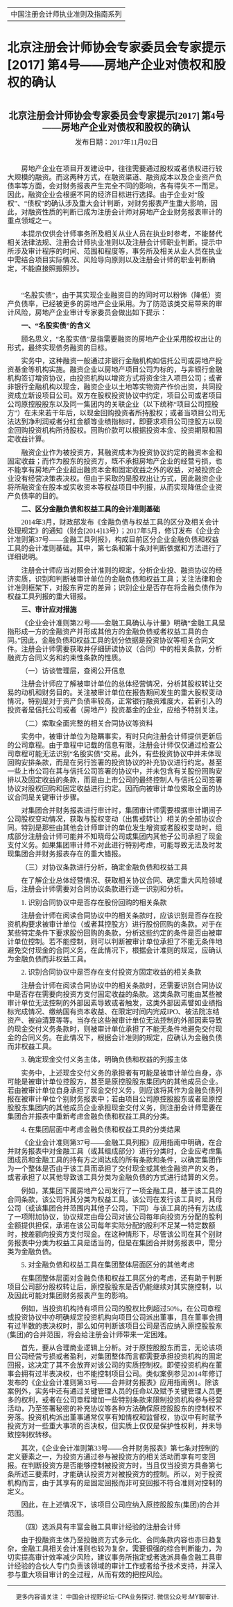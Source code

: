 ﻿<!DOCTYPE HTML PUBLIC "-//W3C//DTD HTML 4.0 Transitional//EN">
<HTML xmlns:o = "urn:schemas-microsoft-com:office:office"><HEAD><TITLE>北京注册会计师协会专家委员会专家提示[2017] 第4号——房地产企业对债权和股权的确认</TITLE>
<META content="text/html; charset=gb2312" http-equiv=Content-Type>
<META name=GENERATOR content="MSHTML 11.00.10570.1001"><LINK rel=stylesheet 
href="_template.css"></HEAD>
<BODY>
<DIV id=nsbanner>
<DIV id=bannerrow1>
<TABLE class=bannerparthead>
  <TBODY>
  <TR id=hdr>
    <TD class=runninghead noWrap>中国注册会计师执业准则及指南系列</TD></TR></TBODY></TABLE></DIV>
<DIV id=titlerow>
<H1 class=dtH1>北京注册会计师协会专家委员会专家提示[2017] 第4号——房地产企业对债权和股权的确认</H1></DIV></DIV>
<DIV id=nstext><BR>
<P class=MsoNormal 
style="TEXT-ALIGN: center; MARGIN: 7.8pt 0cm 0pt; LINE-HEIGHT: 125%; mso-para-margin-top: .5gd" 
align=center><FONT face=Calibri><B style="mso-bidi-font-weight: normal"><SPAN 
style='FONT-SIZE: 16pt; FONT-FAMILY: 仿宋_GB2312; LINE-HEIGHT: 125%; mso-bidi-font-family: "Times New Roman"; mso-hansi-font-family: Calibri; mso-hansi-theme-font: minor-latin; mso-bidi-theme-font: minor-bidi'>北京注册会计师协会专家委员会专家提示<SPAN 
lang=EN-US>[2017]</SPAN></SPAN></B><SPAN lang=EN-US><FONT size=3> 
</FONT></SPAN><B style="mso-bidi-font-weight: normal"><SPAN 
style='FONT-SIZE: 16pt; FONT-FAMILY: 仿宋_GB2312; LINE-HEIGHT: 125%; mso-bidi-font-family: "Times New Roman"; mso-hansi-font-family: Calibri; mso-hansi-theme-font: minor-latin; mso-bidi-theme-font: minor-bidi'>第<SPAN 
lang=EN-US>4</SPAN>号——房地产企业对债权和股权的确认<SPAN 
lang=EN-US><o:p></o:p></SPAN></SPAN></B></FONT></P>
<P class=MsoNormal 
style="TEXT-ALIGN: center; MARGIN: 7.8pt 0cm 0pt; LINE-HEIGHT: 125%; mso-para-margin-top: .5gd" 
align=center><SPAN 
style="FONT-SIZE: 12pt; FONT-FAMILY: 仿宋_GB2312; LINE-HEIGHT: 125%; mso-bidi-font-size: 11.0pt"><FONT 
face=Calibri>发布日期：<SPAN lang=EN-US>2017</SPAN>年<SPAN lang=EN-US>11</SPAN>月<SPAN 
lang=EN-US>02</SPAN>日<SPAN lang=EN-US><o:p></o:p></SPAN></FONT></SPAN></P>
<P class=MsoNormal 
style="MARGIN: 7.8pt 0cm 0pt; LINE-HEIGHT: 125%; TEXT-INDENT: 24pt; mso-para-margin-top: .5gd; mso-char-indent-count: 2.0"><SPAN 
lang=EN-US 
style='FONT-SIZE: 12pt; FONT-FAMILY: 仿宋_GB2312; LINE-HEIGHT: 125%; mso-hansi-font-family: "Arial Narrow"; mso-bidi-font-size: 16.0pt'><o:p><FONT 
face=Calibri>&nbsp;</FONT></o:p></SPAN></P>
<P class=MsoNormal 
style="MARGIN: 7.8pt 0cm 0pt; LINE-HEIGHT: 125%; TEXT-INDENT: 24pt; mso-para-margin-top: .5gd; mso-char-indent-count: 2.0"><SPAN 
style='FONT-SIZE: 12pt; FONT-FAMILY: 仿宋_GB2312; LINE-HEIGHT: 125%; mso-hansi-font-family: "Arial Narrow"; mso-bidi-font-size: 16.0pt'><FONT 
face=Calibri>房地产企业在项目开发建设中，往往需要通过股权或者债权进行较大规模的融资。而这两种方式，在融资渠道、融资成本以及企业资产负债率等方面，会对财务报表产生完全不同的影响，各有得失不一而足。因此，融资企业会根据不同的经济目标进行选择。由于企业对“股权”、“债权”的确认涉及重大会计判断，对财务报表产生重大影响，因此，对融资性质的判断已成为注册会计师对房地产企业财务报表审计的重点领域之一。<SPAN 
lang=EN-US><o:p></o:p></SPAN></FONT></SPAN></P>
<P class=MsoNormal 
style="MARGIN: 7.8pt 0cm 0pt; LINE-HEIGHT: 125%; TEXT-INDENT: 24pt; mso-para-margin-top: .5gd; mso-char-indent-count: 2.0"><SPAN 
style='FONT-SIZE: 12pt; FONT-FAMILY: 仿宋_GB2312; LINE-HEIGHT: 125%; mso-hansi-font-family: "Arial Narrow"; mso-bidi-font-size: 16.0pt'><FONT 
face=Calibri>本提示仅供会计师事务所及相关从业人员在执业时参考，不能替代相关法律法规、注册会计师执业准则以及注册会计师职业判断。提示中所涉及审计程序的时间、范围和程度等，事务所及相关从业人员在执业中需结合项目实际情况、风险导向原则以及注册会计师的职业判断确定，不能直接照搬照抄。<SPAN 
lang=EN-US><o:p></o:p></SPAN></FONT></SPAN></P>
<P class=MsoNormal 
style="MARGIN: 7.8pt 0cm 0pt; LINE-HEIGHT: 125%; TEXT-INDENT: 24pt; mso-para-margin-top: .5gd; mso-char-indent-count: 2.0"><SPAN 
lang=EN-US 
style='FONT-SIZE: 12pt; FONT-FAMILY: 仿宋_GB2312; LINE-HEIGHT: 125%; mso-hansi-font-family: "Arial Narrow"; mso-bidi-font-size: 16.0pt'><o:p><FONT 
face=Calibri>&nbsp;</FONT></o:p></SPAN></P>
<P class=MsoNormal 
style="MARGIN: 7.8pt 0cm 0pt; LINE-HEIGHT: 125%; TEXT-INDENT: 24pt; mso-para-margin-top: .5gd; mso-char-indent-count: 2.0"><SPAN 
style='FONT-SIZE: 12pt; FONT-FAMILY: 仿宋_GB2312; LINE-HEIGHT: 125%; mso-hansi-font-family: "Arial Narrow"; mso-bidi-font-size: 16.0pt'><FONT 
face=Calibri>“名股实债”，由于其实现企业融资目的的同时可以粉饰（降低）资产负债率，已经被更多的房地产企业采用。为了防范该类交易带来的审计风险，房地产企业审计专家委员会做出如下提示：<SPAN 
lang=EN-US><o:p></o:p></SPAN></FONT></SPAN></P>
<P class=MsoNormal 
style="MARGIN: 7.8pt 0cm 0pt; LINE-HEIGHT: 125%; TEXT-INDENT: 24pt; mso-para-margin-top: .5gd; mso-char-indent-count: 2.0"><B 
style="mso-bidi-font-weight: normal"><SPAN 
style='FONT-SIZE: 12pt; FONT-FAMILY: 仿宋_GB2312; LINE-HEIGHT: 125%; mso-hansi-font-family: "Arial Narrow"; mso-bidi-font-size: 16.0pt'><FONT 
face=Calibri>一、“名股实债”的含义<SPAN 
lang=EN-US><o:p></o:p></SPAN></FONT></SPAN></B></P>
<P class=MsoNormal 
style="MARGIN: 7.8pt 0cm 0pt; LINE-HEIGHT: 125%; TEXT-INDENT: 24pt; mso-para-margin-top: .5gd; mso-char-indent-count: 2.0"><SPAN 
style='FONT-SIZE: 12pt; FONT-FAMILY: 仿宋_GB2312; LINE-HEIGHT: 125%; mso-hansi-font-family: "Arial Narrow"; mso-bidi-font-size: 16.0pt'><FONT 
face=Calibri>顾名思义，“名股实债”是指需要融资的房地产企业采用股权出让的形式，最终实现债务融资的目标。<SPAN 
lang=EN-US><o:p></o:p></SPAN></FONT></SPAN></P>
<P class=MsoNormal 
style="MARGIN: 7.8pt 0cm 0pt; LINE-HEIGHT: 125%; TEXT-INDENT: 24pt; mso-para-margin-top: .5gd; mso-char-indent-count: 2.0"><SPAN 
style='FONT-SIZE: 12pt; FONT-FAMILY: 仿宋_GB2312; LINE-HEIGHT: 125%; mso-hansi-font-family: "Arial Narrow"; mso-bidi-font-size: 16.0pt'><FONT 
face=Calibri>实务中，这种融资一般通过非银行金融机构如信托公司或房地产投资基金等机构实施。融资企业以房地产项目公司为标的，与非银行金融机构签订增资协议，由投资机构以增资方式将资金注入项目公司；或者非银行金融机构以现金，融资企业以土地等实物资产作价出资，共同投资成立新设项目公司。双方在股权投资协议中约定，项目公司或者项目公司原控股股东以及同一集团内的关联企业（以下统称“项目公司控股方”）在未来若干年后，以现金回购投资者所持股权；或者当项目公司无法达到净利润或者分红金额等业绩指标时，即要求项目公司控股方以现金回购投资机构所持股权。回购价款可以根据投资本金、投资期限和固定收益计算。<SPAN 
lang=EN-US><o:p></o:p></SPAN></FONT></SPAN></P>
<P class=MsoNormal 
style="MARGIN: 7.8pt 0cm 0pt; LINE-HEIGHT: 125%; TEXT-INDENT: 24pt; mso-para-margin-top: .5gd; mso-char-indent-count: 2.0"><SPAN 
style='FONT-SIZE: 12pt; FONT-FAMILY: 仿宋_GB2312; LINE-HEIGHT: 125%; mso-hansi-font-family: "Arial Narrow"; mso-bidi-font-size: 16.0pt'><FONT 
face=Calibri>融资企业作为被投资方，其融资成本为投资协议约定的融资本金和固定收益；而作为股东的投资方，既不承担房地产企业的经营亏损，也不能享有房地产企业超出融资本金和固定收益之外的收益，对被投资企业没有经营决策表决权。但由于采取的是股权出让方式，因此融资企业将所融资金在股本或实收资本等权益项目中列报，从而实现降低企业资产负债率的目的。<SPAN 
lang=EN-US><o:p></o:p></SPAN></FONT></SPAN></P>
<P class=MsoNormal 
style="MARGIN: 7.8pt 0cm 0pt; LINE-HEIGHT: 125%; TEXT-INDENT: 24pt; mso-para-margin-top: .5gd; mso-char-indent-count: 2.0"><B 
style="mso-bidi-font-weight: normal"><SPAN 
style='FONT-SIZE: 12pt; FONT-FAMILY: 仿宋_GB2312; LINE-HEIGHT: 125%; mso-hansi-font-family: "Arial Narrow"; mso-bidi-font-size: 16.0pt'><FONT 
face=Calibri>二、区分金融负债和权益工具的会计准则基础<SPAN 
lang=EN-US><o:p></o:p></SPAN></FONT></SPAN></B></P>
<P class=MsoNormal 
style="MARGIN: 7.8pt 0cm 0pt; LINE-HEIGHT: 125%; TEXT-INDENT: 24pt; mso-para-margin-top: .5gd; mso-char-indent-count: 2.0"><FONT 
face=Calibri><SPAN lang=EN-US 
style='FONT-SIZE: 12pt; FONT-FAMILY: 仿宋_GB2312; LINE-HEIGHT: 125%; mso-hansi-font-family: "Arial Narrow"; mso-bidi-font-size: 16.0pt'>2014</SPAN><SPAN 
style='FONT-SIZE: 12pt; FONT-FAMILY: 仿宋_GB2312; LINE-HEIGHT: 125%; mso-hansi-font-family: "Arial Narrow"; mso-bidi-font-size: 16.0pt'>年<SPAN 
lang=EN-US>3</SPAN>月，财政部发布《金融负债与权益工具的区分及相关会计处理规定》的通知（财会<SPAN 
lang=EN-US>[2014]13</SPAN>号）；<SPAN lang=EN-US>2017</SPAN>年<SPAN 
lang=EN-US>5</SPAN>月，修订发布《企业会计准则第<SPAN 
lang=EN-US>37</SPAN>号——金融工具列报》，构成目前区分企业金融负债和权益工具的会计准则基础。其中，第七条和第十条对判断依据和方法进行了详细说明。<SPAN 
lang=EN-US><o:p></o:p></SPAN></SPAN></FONT></P>
<P class=MsoNormal 
style="MARGIN: 7.8pt 0cm 0pt; LINE-HEIGHT: 125%; TEXT-INDENT: 24pt; mso-para-margin-top: .5gd; mso-char-indent-count: 2.0"><SPAN 
style='FONT-SIZE: 12pt; FONT-FAMILY: 仿宋_GB2312; LINE-HEIGHT: 125%; mso-hansi-font-family: "Arial Narrow"; mso-bidi-font-size: 16.0pt'><FONT 
face=Calibri>注册会计师应当对照会计准则的规定，分析企业投、融资协议的经济实质，识别和判断被审计单位的金融负债和权益工具；关注法律和会计准则框架下，对股东界定的差异；识别企业是否存在将金融负债作为权益工具列报的重大错报。<SPAN 
lang=EN-US><o:p></o:p></SPAN></FONT></SPAN></P>
<P class=MsoNormal 
style="MARGIN: 7.8pt 0cm 0pt; LINE-HEIGHT: 125%; TEXT-INDENT: 24pt; mso-para-margin-top: .5gd; mso-char-indent-count: 2.0"><B 
style="mso-bidi-font-weight: normal"><SPAN 
style='FONT-SIZE: 12pt; FONT-FAMILY: 仿宋_GB2312; LINE-HEIGHT: 125%; mso-hansi-font-family: "Arial Narrow"; mso-bidi-font-size: 16.0pt'><FONT 
face=Calibri>三、审计应对措施<SPAN lang=EN-US><o:p></o:p></SPAN></FONT></SPAN></B></P>
<P class=MsoNormal 
style="MARGIN: 7.8pt 0cm 0pt; LINE-HEIGHT: 125%; TEXT-INDENT: 24pt; mso-para-margin-top: .5gd; mso-char-indent-count: 2.0"><SPAN 
style='FONT-SIZE: 12pt; FONT-FAMILY: 仿宋_GB2312; LINE-HEIGHT: 125%; mso-hansi-font-family: "Arial Narrow"; mso-bidi-font-size: 16.0pt'><FONT 
face=Calibri>《企业会计准则第<SPAN 
lang=EN-US>22</SPAN>号——金融工具确认与计量》明确“金融工具是指形成一方的金融资产并形成其他方的金融负债或者权益工具的合同。”因此，金融负债和权益工具的划分依据是投资协议等相关合同文件。注册会计师需要获取并仔细研读协议（合同）中的相关条款，分析融资方合同义务和约束性条款的性质。<SPAN 
lang=EN-US><o:p></o:p></SPAN></FONT></SPAN></P>
<P class=MsoNormal 
style="MARGIN: 7.8pt 0cm 0pt; LINE-HEIGHT: 125%; TEXT-INDENT: 24pt; mso-para-margin-top: .5gd; mso-char-indent-count: 2.0"><SPAN 
style='FONT-SIZE: 12pt; FONT-FAMILY: 仿宋_GB2312; LINE-HEIGHT: 125%; mso-hansi-font-family: "Arial Narrow"; mso-bidi-font-size: 16.0pt'><FONT 
face=Calibri>（一）访谈管理层，查阅公开信息<SPAN 
lang=EN-US><o:p></o:p></SPAN></FONT></SPAN></P>
<P class=MsoNormal 
style="MARGIN: 7.8pt 0cm 0pt; LINE-HEIGHT: 125%; TEXT-INDENT: 24pt; mso-para-margin-top: .5gd; mso-char-indent-count: 2.0"><SPAN 
style='FONT-SIZE: 12pt; FONT-FAMILY: 仿宋_GB2312; LINE-HEIGHT: 125%; mso-hansi-font-family: "Arial Narrow"; mso-bidi-font-size: 16.0pt'><FONT 
face=Calibri>注册会计师应了解被审计单位的总体经营情况，分析其股权转让交易的动机和财务目的。关注被审计单位在报告期间发生的重大股权变动情况，特别是对于资产负债率较高，正常银行融资难度大，若新引入的投资者是信托公司或者（房地产）投资基金的企业，应给予特别关注。<SPAN 
lang=EN-US><o:p></o:p></SPAN></FONT></SPAN></P>
<P class=MsoNormal 
style="MARGIN: 7.8pt 0cm 0pt; LINE-HEIGHT: 125%; TEXT-INDENT: 24pt; mso-para-margin-top: .5gd; mso-char-indent-count: 2.0"><SPAN 
style='FONT-SIZE: 12pt; FONT-FAMILY: 仿宋_GB2312; LINE-HEIGHT: 125%; mso-hansi-font-family: "Arial Narrow"; mso-bidi-font-size: 16.0pt'><FONT 
face=Calibri>（二）索取全面完整的相关合同协议等资料<SPAN 
lang=EN-US><o:p></o:p></SPAN></FONT></SPAN></P>
<P class=MsoNormal 
style="MARGIN: 7.8pt 0cm 0pt; LINE-HEIGHT: 125%; TEXT-INDENT: 24pt; mso-para-margin-top: .5gd; mso-char-indent-count: 2.0"><SPAN 
style='FONT-SIZE: 12pt; FONT-FAMILY: 仿宋_GB2312; LINE-HEIGHT: 125%; mso-hansi-font-family: "Arial Narrow"; mso-bidi-font-size: 16.0pt'><FONT 
face=Calibri>实务中，被审计单位为隐瞒事实，有时只向注册会计师提供更新后的公司章程。由于章程中记载的信息有限，注册会计师仅仅通过检查公司章程可能无法识别“名股实债”交易。此外，有些投资协议中并未体现回购安排条款，而是在另行签署的投资协议的补充协议进行约定。甚至一些上市公司在其与信托公司签署的协议中，并未包含有关股份回购安排以及固定收益的条款，而是由上市公司的最终控制人与信托公司签署协议对股权回购和固定收益进行约定。因而向被审计单位索取全面的协议合同是关键审计步骤。<SPAN 
lang=EN-US><o:p></o:p></SPAN></FONT></SPAN></P>
<P class=MsoNormal 
style="MARGIN: 7.8pt 0cm 0pt; LINE-HEIGHT: 125%; TEXT-INDENT: 24pt; mso-para-margin-top: .5gd; mso-char-indent-count: 2.0"><SPAN 
style='FONT-SIZE: 12pt; FONT-FAMILY: 仿宋_GB2312; LINE-HEIGHT: 125%; mso-hansi-font-family: "Arial Narrow"; mso-bidi-font-size: 16.0pt'><FONT 
face=Calibri>对集团合并财务报表进行审计时，集团审计师需要根据审计期间子公司股权变动情况，获取与股权变动（出售或转让）相关的全部协议合同。特别是那些由其他会计师审计的单位发生增资或者股权变动时，组成部分注册会计师可能并不知晓母公司或集团内其他子公司承担了现金支付义务。如果集团审计师不对此进行特别考虑，可能导致无法及时发现集团合并财务报表存在的重大错报。<SPAN 
lang=EN-US><o:p></o:p></SPAN></FONT></SPAN></P>
<P class=MsoNormal 
style="MARGIN: 7.8pt 0cm 0pt; LINE-HEIGHT: 125%; TEXT-INDENT: 24pt; mso-para-margin-top: .5gd; mso-char-indent-count: 2.0"><SPAN 
style='FONT-SIZE: 12pt; FONT-FAMILY: 仿宋_GB2312; LINE-HEIGHT: 125%; mso-hansi-font-family: "Arial Narrow"; mso-bidi-font-size: 16.0pt'><FONT 
face=Calibri>（三）对协议条款进行分析，确定金融负债和权益工具<SPAN 
lang=EN-US><o:p></o:p></SPAN></FONT></SPAN></P>
<P class=MsoNormal 
style="MARGIN: 7.8pt 0cm 0pt; LINE-HEIGHT: 125%; TEXT-INDENT: 24pt; mso-para-margin-top: .5gd; mso-char-indent-count: 2.0"><SPAN 
style='FONT-SIZE: 12pt; FONT-FAMILY: 仿宋_GB2312; LINE-HEIGHT: 125%; mso-hansi-font-family: "Arial Narrow"; mso-bidi-font-size: 16.0pt'><FONT 
face=Calibri>在了解企业总体经营情况、获取相关协议合同、确定重大风险领域后，注册会计师需要对合同协议条款进行逐一识别和分析。<SPAN 
lang=EN-US><o:p></o:p></SPAN></FONT></SPAN></P>
<P class=MsoNormal 
style="MARGIN: 7.8pt 0cm 0pt; LINE-HEIGHT: 125%; TEXT-INDENT: 24pt; mso-para-margin-top: .5gd; mso-char-indent-count: 2.0"><FONT 
face=Calibri><SPAN lang=EN-US 
style='FONT-SIZE: 12pt; FONT-FAMILY: 仿宋_GB2312; LINE-HEIGHT: 125%; mso-hansi-font-family: "Arial Narrow"; mso-bidi-font-size: 16.0pt'>1. 
</SPAN><SPAN 
style='FONT-SIZE: 12pt; FONT-FAMILY: 仿宋_GB2312; LINE-HEIGHT: 125%; mso-hansi-font-family: "Arial Narrow"; mso-bidi-font-size: 16.0pt'>识别合同协议中是否存在股份回购的相关条款<SPAN 
lang=EN-US><o:p></o:p></SPAN></SPAN></FONT></P>
<P class=MsoNormal 
style="MARGIN: 7.8pt 0cm 0pt; LINE-HEIGHT: 125%; TEXT-INDENT: 24pt; mso-para-margin-top: .5gd; mso-char-indent-count: 2.0"><SPAN 
style='FONT-SIZE: 12pt; FONT-FAMILY: 仿宋_GB2312; LINE-HEIGHT: 125%; mso-hansi-font-family: "Arial Narrow"; mso-bidi-font-size: 16.0pt'><FONT 
face=Calibri>注册会计师在阅读合同协议中的相关条款时，应该识别是否存在投资机构要求被审计单位（或者其控股方）进行股份回购的条款。对于在某些特定条件下要求股份回购的条款，分析这些约定的条件是否由被审计单位控制。若不能控制，则可以判断被审计单位承担了不能无条件地避免交付现金的合同义务，在此情况下，根据会计准则的规定，应确认为金融负债而非权益工具。<SPAN 
lang=EN-US><o:p></o:p></SPAN></FONT></SPAN></P>
<P class=MsoNormal 
style="MARGIN: 7.8pt 0cm 0pt; LINE-HEIGHT: 125%; TEXT-INDENT: 24pt; mso-para-margin-top: .5gd; mso-char-indent-count: 2.0"><FONT 
face=Calibri><SPAN lang=EN-US 
style='FONT-SIZE: 12pt; FONT-FAMILY: 仿宋_GB2312; LINE-HEIGHT: 125%; mso-hansi-font-family: "Arial Narrow"; mso-bidi-font-size: 16.0pt'>2. 
</SPAN><SPAN 
style='FONT-SIZE: 12pt; FONT-FAMILY: 仿宋_GB2312; LINE-HEIGHT: 125%; mso-hansi-font-family: "Arial Narrow"; mso-bidi-font-size: 16.0pt'>识别合同协议中是否存在支付投资方固定收益的相关条款<SPAN 
lang=EN-US><o:p></o:p></SPAN></SPAN></FONT></P>
<P class=MsoNormal 
style="MARGIN: 7.8pt 0cm 0pt; LINE-HEIGHT: 125%; TEXT-INDENT: 24pt; mso-para-margin-top: .5gd; mso-char-indent-count: 2.0"><SPAN 
style='FONT-SIZE: 12pt; FONT-FAMILY: 仿宋_GB2312; LINE-HEIGHT: 125%; mso-hansi-font-family: "Arial Narrow"; mso-bidi-font-size: 16.0pt'><FONT 
face=Calibri>注册会计师在阅读合同协议中的相关条款时，还需要识别合同协议中是否存在需要向投资方支付固定收益的条款。这类条款可能由某些被审计单位无法控制的外部因素导致或者触发，这类外部因素譬如业绩指标完成情况、缴纳国有资本收益、在限定时间内完成<SPAN 
lang=EN-US>IPO</SPAN>、被法院冻结资产、被迫清算等等。当存在这些被审计单位无法控制的外部因素导致的现金交付义务条款时，则被审计单位承担了不能无条件地避免交付现金的合同义务。在此情况下，根据会计准则的规定，应确认为金融负债而非权益工具。<SPAN 
lang=EN-US><o:p></o:p></SPAN></FONT></SPAN></P>
<P class=MsoNormal 
style="MARGIN: 7.8pt 0cm 0pt; LINE-HEIGHT: 125%; TEXT-INDENT: 24pt; mso-para-margin-top: .5gd; mso-char-indent-count: 2.0"><FONT 
face=Calibri><SPAN lang=EN-US 
style='FONT-SIZE: 12pt; FONT-FAMILY: 仿宋_GB2312; LINE-HEIGHT: 125%; mso-hansi-font-family: "Arial Narrow"; mso-bidi-font-size: 16.0pt'>3. 
</SPAN><SPAN 
style='FONT-SIZE: 12pt; FONT-FAMILY: 仿宋_GB2312; LINE-HEIGHT: 125%; mso-hansi-font-family: "Arial Narrow"; mso-bidi-font-size: 16.0pt'>确定现金交付义务主体，明确负债和权益的列报主体<SPAN 
lang=EN-US><o:p></o:p></SPAN></SPAN></FONT></P>
<P class=MsoNormal 
style="MARGIN: 7.8pt 0cm 0pt; LINE-HEIGHT: 125%; TEXT-INDENT: 24pt; mso-para-margin-top: .5gd; mso-char-indent-count: 2.0"><SPAN 
style='FONT-SIZE: 12pt; FONT-FAMILY: 仿宋_GB2312; LINE-HEIGHT: 125%; mso-hansi-font-family: "Arial Narrow"; mso-bidi-font-size: 16.0pt'><FONT 
face=Calibri>实务中，上述现金交付义务的承担者有可能是被审计单位自身，亦可能是被审计单位控股方，甚至是原控股股东集团内的其他成员企业。若由被审计单位自身承担了现金交付义务，则应该将其作为金融负债列报在被审计单位个别财务报表中；若由项目公司原控股股东或者是原控股股东集团内的其他成员企业承担现金交付义务，则注册会计师需要在集团合并报表中重新考虑金融负债和权益工具的分类。<SPAN 
lang=EN-US><o:p></o:p></SPAN></FONT></SPAN></P>
<P class=MsoNormal 
style="MARGIN: 7.8pt 0cm 0pt; LINE-HEIGHT: 125%; TEXT-INDENT: 24pt; mso-para-margin-top: .5gd; mso-char-indent-count: 2.0"><FONT 
face=Calibri><SPAN lang=EN-US 
style='FONT-SIZE: 12pt; FONT-FAMILY: 仿宋_GB2312; LINE-HEIGHT: 125%; mso-hansi-font-family: "Arial Narrow"; mso-bidi-font-size: 16.0pt'>4. 
</SPAN><SPAN 
style='FONT-SIZE: 12pt; FONT-FAMILY: 仿宋_GB2312; LINE-HEIGHT: 125%; mso-hansi-font-family: "Arial Narrow"; mso-bidi-font-size: 16.0pt'>在集团层面中考虑金融负债和权益工具的分类结果<SPAN 
lang=EN-US><o:p></o:p></SPAN></SPAN></FONT></P>
<P class=MsoNormal 
style="MARGIN: 7.8pt 0cm 0pt; LINE-HEIGHT: 125%; TEXT-INDENT: 24pt; mso-para-margin-top: .5gd; mso-char-indent-count: 2.0"><SPAN 
style='FONT-SIZE: 12pt; FONT-FAMILY: 仿宋_GB2312; LINE-HEIGHT: 125%; mso-hansi-font-family: "Arial Narrow"; mso-bidi-font-size: 16.0pt'><FONT 
face=Calibri>《企业会计准则第<SPAN 
lang=EN-US>37</SPAN>号——金融工具列报》应用指南中明确，在合并财务报表中对金融工具（或其组成部分）进行分类时，企业应考虑集团成员和金融工具的持有方之间达成的所有条款和条件，以确定集团作为一个整体是否由于该工具而承担了交付现金或其他金融资产的义务，或者承担了以其他导致该工具分类为金融负债的方式进行结算的义务。<SPAN 
lang=EN-US><o:p></o:p></SPAN></FONT></SPAN></P>
<P class=MsoNormal 
style="MARGIN: 7.8pt 0cm 0pt; LINE-HEIGHT: 125%; TEXT-INDENT: 24pt; mso-para-margin-top: .5gd; mso-char-indent-count: 2.0"><SPAN 
style='FONT-SIZE: 12pt; FONT-FAMILY: 仿宋_GB2312; LINE-HEIGHT: 125%; mso-hansi-font-family: "Arial Narrow"; mso-bidi-font-size: 16.0pt'><FONT 
face=Calibri>例如，某集团下属房地产公司发行了一项金融工具，基于该工具的合同条款，该公司将其分类为权益工具。该公司在发行该工具时，其母公司（或该集团合并范围内其他子公司，下同）与该工具的持有方达成了一项附加协议，协议规定由母公司对该公司每年向投资方分配的股利金额提供担保，承诺在该公司每年实际分配的股利不足某一特定数额时，按差额向投资方支付现金。在这种情形下，尽管该公司在其个别财务报表中分类为权益工具是适当的，但是在集团合并财务报表中，需分类为金融负债。<SPAN 
lang=EN-US><o:p></o:p></SPAN></FONT></SPAN></P>
<P class=MsoNormal 
style="MARGIN: 7.8pt 0cm 0pt; LINE-HEIGHT: 125%; TEXT-INDENT: 24pt; mso-para-margin-top: .5gd; mso-char-indent-count: 2.0"><FONT 
face=Calibri><SPAN lang=EN-US 
style='FONT-SIZE: 12pt; FONT-FAMILY: 仿宋_GB2312; LINE-HEIGHT: 125%; mso-hansi-font-family: "Arial Narrow"; mso-bidi-font-size: 16.0pt'>5. 
</SPAN><SPAN 
style='FONT-SIZE: 12pt; FONT-FAMILY: 仿宋_GB2312; LINE-HEIGHT: 125%; mso-hansi-font-family: "Arial Narrow"; mso-bidi-font-size: 16.0pt'>对金融负债和权益工具在集团整体层面区分的其他考虑<SPAN 
lang=EN-US><o:p></o:p></SPAN></SPAN></FONT></P>
<P class=MsoNormal 
style="MARGIN: 7.8pt 0cm 0pt; LINE-HEIGHT: 125%; TEXT-INDENT: 24pt; mso-para-margin-top: .5gd; mso-char-indent-count: 2.0"><SPAN 
style='FONT-SIZE: 12pt; FONT-FAMILY: 仿宋_GB2312; LINE-HEIGHT: 125%; mso-hansi-font-family: "Arial Narrow"; mso-bidi-font-size: 16.0pt'><FONT 
face=Calibri>在集团整体层面对金融负债和权益工具区分的考虑，还有助于判断项目公司部分股权转让后，原控股股东是否仍能继续对其实施控制，以及因此可能对集团财务报表产生的影响。<SPAN 
lang=EN-US><o:p></o:p></SPAN></FONT></SPAN></P>
<P class=MsoNormal 
style="MARGIN: 7.8pt 0cm 0pt; LINE-HEIGHT: 125%; TEXT-INDENT: 24pt; mso-para-margin-top: .5gd; mso-char-indent-count: 2.0"><SPAN 
style='FONT-SIZE: 12pt; FONT-FAMILY: 仿宋_GB2312; LINE-HEIGHT: 125%; mso-hansi-font-family: "Arial Narrow"; mso-bidi-font-size: 16.0pt'><FONT 
face=Calibri>例如，当投资机构持有项目公司的股权比例超过<SPAN 
lang=EN-US>50%</SPAN>，在公司章程或投资协议中亦明确规定投资机构向项目公司派出董事，且在董事会拥有过半数的表决权时，那么如何判断该项目公司是否应纳入原控股股东<SPAN 
lang=EN-US>(</SPAN>集团<SPAN lang=EN-US>)</SPAN>的合并范围，将会给注册会计师带来一定困难。<SPAN 
lang=EN-US><o:p></o:p></SPAN></FONT></SPAN></P>
<P class=MsoNormal 
style="MARGIN: 7.8pt 0cm 0pt; LINE-HEIGHT: 125%; TEXT-INDENT: 24pt; mso-para-margin-top: .5gd; mso-char-indent-count: 2.0"><SPAN 
style='FONT-SIZE: 12pt; FONT-FAMILY: 仿宋_GB2312; LINE-HEIGHT: 125%; mso-hansi-font-family: "Arial Narrow"; mso-bidi-font-size: 16.0pt'><FONT 
face=Calibri>首先，要从合理商业逻辑上分析。对于原控股股东而言，无论该项目公司经营亏损或者盈利，对集团整体而言都需要承担投资机构的固定回报，这决定了其不会放弃对该公司的实质控制权。即使投资机构在董事会拥有过半表决权，也不能控制项目公司。类似案例参见<SPAN 
lang=EN-US>2014</SPAN>年修订发布的《企业会计准则第<SPAN 
lang=EN-US>33</SPAN>号——合并财务报表》应用指南例<SPAN 
lang=EN-US>1</SPAN>。除该案例外，实务中还有通过关键管理人员的任命以及赋予关键管理人员更多的权利，或者在公司章程增加一些特别条款来限制投资机构参与经营活动，乃至签署秘密的补充协议等各种方法确保原控股股东的控制权不旁落。投资机构派出董事通常仅享有知情权和监督权，协议中有时赋予投资方对一些重大事项的否决权，但实质上仅仅是保护性权利，并未导致控制权转移。<SPAN 
lang=EN-US><o:p></o:p></SPAN></FONT></SPAN></P>
<P class=MsoNormal 
style="MARGIN: 7.8pt 0cm 0pt; LINE-HEIGHT: 125%; TEXT-INDENT: 24pt; mso-para-margin-top: .5gd; mso-char-indent-count: 2.0"><SPAN 
style='FONT-SIZE: 12pt; FONT-FAMILY: 仿宋_GB2312; LINE-HEIGHT: 125%; mso-hansi-font-family: "Arial Narrow"; mso-bidi-font-size: 16.0pt'><FONT 
face=Calibri>其次，《企业会计准则第<SPAN 
lang=EN-US>33</SPAN>号——合并财务报表》第七条对控制的定义要素之一，为投资方通过参与被投资方的相关活动而享有可变回报。在判断投资方是否能够控制被投资方时，当且仅当投资方具备第七条所述三要素时，才能确认投资方对被投资方的控制。所以，对于投资机构而言，由于其享有的是固定回报而非可变回报不符合准则对控制的定义。<SPAN 
lang=EN-US><o:p></o:p></SPAN></FONT></SPAN></P>
<P class=MsoNormal 
style="MARGIN: 7.8pt 0cm 0pt; LINE-HEIGHT: 125%; TEXT-INDENT: 24pt; mso-para-margin-top: .5gd; mso-char-indent-count: 2.0"><SPAN 
style='FONT-SIZE: 12pt; FONT-FAMILY: 仿宋_GB2312; LINE-HEIGHT: 125%; mso-hansi-font-family: "Arial Narrow"; mso-bidi-font-size: 16.0pt'><FONT 
face=Calibri>因此，在上述情况下，该项目公司应纳入原控股股东<SPAN lang=EN-US>(</SPAN>集团<SPAN 
lang=EN-US>)</SPAN>的合并范围。<SPAN lang=EN-US><o:p></o:p></SPAN></FONT></SPAN></P>
<P class=MsoNormal 
style="MARGIN: 7.8pt 0cm 0pt; LINE-HEIGHT: 125%; TEXT-INDENT: 24pt; mso-para-margin-top: .5gd; mso-char-indent-count: 2.0"><SPAN 
style='FONT-SIZE: 12pt; FONT-FAMILY: 仿宋_GB2312; LINE-HEIGHT: 125%; mso-hansi-font-family: "Arial Narrow"; mso-bidi-font-size: 16.0pt'><FONT 
face=Calibri>（四）选派具有丰富金融工具审计经验的注册会计师<SPAN 
lang=EN-US><o:p></o:p></SPAN></FONT></SPAN></P>
<P class=MsoNormal 
style="MARGIN: 7.8pt 0cm 0pt; LINE-HEIGHT: 125%; TEXT-INDENT: 24pt; mso-para-margin-top: .5gd; mso-char-indent-count: 2.0"><SPAN 
style='FONT-SIZE: 12pt; FONT-FAMILY: 仿宋_GB2312; LINE-HEIGHT: 125%; mso-hansi-font-family: "Arial Narrow"; mso-bidi-font-size: 16.0pt'><FONT 
face=Calibri>由于投融资主体乃至投融资方式多元化、合同条款内容也亦日趋复杂，金融工具相关会计准则也较为复杂，需要很强的综合判断能力，为切实提高审计效率减少风险，建议事务所指定或者选派具备金融工具审计经验的合伙人专门负责该领域的审计工作或者给予技术支持，并深入参与重大项目审计的全过程，从而有效的把控风险。</FONT><SPAN 
lang=EN-US><o:p></o:p></SPAN></SPAN></P>
<P>
<HR>

<P></P></DIV>
<DIV class=footer>
<P>&nbsp;&nbsp;&nbsp;&nbsp;&nbsp;更多内容请关注： 中国会计视野论坛-CPA业务探讨. 
微信公众号:MY聊审计.</P></DIV></BODY></HTML>
